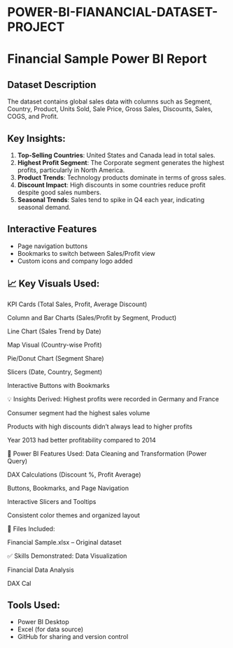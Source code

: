 # POWER-BI-FIANANCIAL-DATASET-PROJECT
# Financial Sample Power BI Report

## Dataset Description
The dataset contains global sales data with columns such as Segment, Country, Product, Units Sold, Sale Price, Gross Sales, Discounts, Sales, COGS, and Profit.

## Key Insights:

1. **Top-Selling Countries**: United States and Canada lead in total sales.
2. **Highest Profit Segment**: The Corporate segment generates the highest profits, particularly in North America.
3. **Product Trends**: Technology products dominate in terms of gross sales.
4. **Discount Impact**: High discounts in some countries reduce profit despite good sales numbers.
5. **Seasonal Trends**: Sales tend to spike in Q4 each year, indicating seasonal demand.



## Interactive Features
- Page navigation buttons
- Bookmarks to switch between Sales/Profit view
- Custom icons and company logo added

## 📈 Key Visuals Used:
KPI Cards (Total Sales, Profit, Average Discount)

Column and Bar Charts (Sales/Profit by Segment, Product)

Line Chart (Sales Trend by Date)

Map Visual (Country-wise Profit)

Pie/Donut Chart (Segment Share)

Slicers (Date, Country, Segment)

Interactive Buttons with Bookmarks

💡 Insights Derived:
Highest profits were recorded in Germany and France

Consumer segment had the highest sales volume

Products with high discounts didn’t always lead to higher profits

Year 2013 had better profitability compared to 2014

🚀 Power BI Features Used:
Data Cleaning and Transformation (Power Query)

DAX Calculations (Discount %, Profit Average)

Buttons, Bookmarks, and Page Navigation

Interactive Slicers and Tooltips

Consistent color themes and organized layout

📂 Files Included:


Financial Sample.xlsx – Original dataset



✅ Skills Demonstrated:
Data Visualization

Financial Data Analysis

DAX Cal

## Tools Used:
- Power BI Desktop
- Excel (for data source)
- GitHub for sharing and version control

